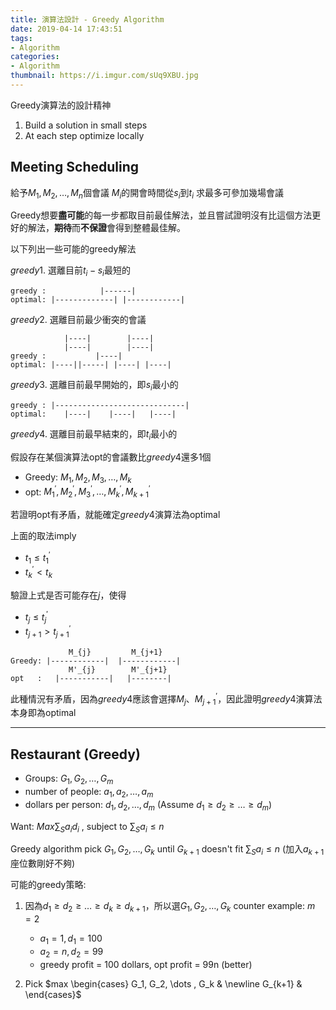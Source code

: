 ```yaml
---
title: 演算法設計 - Greedy Algorithm
date: 2019-04-14 17:43:51
tags:
- Algorithm
categories:
- Algorithm
thumbnail: https://i.imgur.com/sUq9XBU.jpg
---
```



Greedy演算法的設計精神

1. Build a solution in small steps
2. At each step optimize locally


## Meeting Scheduling

給予$M_1, M_2, \dots, M_n$個會議
$M_i$的開會時間從$s_i$到$t_i$
求最多可參加幾場會議

Greedy想要**盡可能**的每一步都取目前最佳解法，並且嘗試證明沒有比這個方法更好的解法，**期待**而**不保證**會得到整體最佳解。

以下列出一些可能的greedy解法

$greedy1$. 選離目前$t_i - s_i$最短的
```
greedy :            |------|
optimal: |-------------| |------------|
```

$greedy2$. 選離目前最少衝突的會議

```
            |----|        |----|
            |----|        |----|
greedy :           |----|
optimal: |----||-----| |----| |----|
```
<!-- more -->
$greedy3$. 選離目前最早開始的，即$s_i$最小的

```
greedy : |-----------------------------|
optimal:    |----|    |----|   |----|
```

$greedy4$. 選離目前最早結束的，即$t_i$最小的


假設存在某個演算法opt的會議數比$greedy4$還多1個
* Greedy: $M_1, M_2, M_3, \dots, M_k$
* opt: $M_{1}^{'}, M_{2}^{'}, M_{3}^{'}, \dots, M_{k}^{'}, M_{k+1}^{'}$

若證明opt有矛盾，就能確定$greedy4$演算法為optimal

上面的取法imply
* $t_{1} \leq t_{1}^{'}$
* $t_{k}^{'} < t_{k}$

驗證上式是否可能存在$j$，使得
* $t_{j} \leq t_{j}^{'}$
* $t_{j+1} > t_{j+1}^{'}$

```
             M_{j}         M_{j+1}
Greedy: |------------|  |------------| 
             M'_{j}        M'_{j+1}
opt   :   |-----------|   |--------|
```

此種情況有矛盾，因為$greedy4$應該會選擇$M_j、M_{j+1}^{'}$，因此證明$greedy4$演算法本身即為optimal





---


## Restaurant (Greedy)

* Groups: $G_1, G_2, \dots , G_m$
* number of people: $a_1, a_2, \dots , a_m$
* dollars per person: $d_1, d_2, \dots , d_m$
(Assume $d_1 \geq d_2 \geq \dots \geq d_m$)

Want: $Max \sum_{S} a_{i}d_{i}$ , subject to $\sum_{S} a_{i} \leq n$

Greedy algorithm pick $G_1, G_2, \dots, G_k$ until $G_{k+1}$ doesn't fit $\sum_{S} a_{i} \leq n$ (加入$a_{k+1}$座位數剛好不夠)

可能的greedy策略:

1. 因為$d_1 \geq d_2 \geq \dots \geq d_k \geq d_{k+1}$，所以選$G_1, G_2, \dots , G_k$
counter example: $m = 2$
    * $a_1 = 1, d_1 = 100$ 
    * $a_2 = n, d_2 = 99$
    * greedy profit = 100 dollars, opt profit = 99n (better)

2. Pick $max \begin{cases} G_1, G_2, \dots , G_k & \newline G_{k+1} & \end{cases}$



